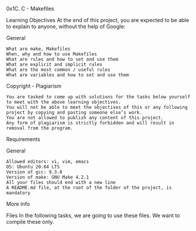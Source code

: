 0x1C. C - Makefiles

Learning Objectives
At the end of this project, you are expected to be able to explain to anyone, without the help of Google:

General

	What are make, Makefiles
	When, why and how to use Makefiles
	What are rules and how to set and use them
	What are explicit and implicit rules
	What are the most common / useful rules
	What are variables and how to set and use them



Copyright - Plagiarism

	You are tasked to come up with solutions for the tasks below yourself to meet with the above learning objectives.
	You will not be able to meet the objectives of this or any following project by copying and pasting someone else’s work.
	You are not allowed to publish any content of this project.
	Any form of plagiarism is strictly forbidden and will result in removal from the program.



Requirements

General

	Allowed editors: vi, vim, emacs
	OS: Ubuntu 20.04 LTS
	Version of gcc: 9.3.0
	Version of make: GNU Make 4.2.1
	All your files should end with a new line
	A README.md file, at the root of the folder of the project, is mandatory

More Info

Files
In the following tasks, we are going to use these files. We want to compile these only.